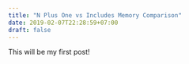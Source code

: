 ```yaml
---
title: "N Plus One vs Includes Memory Comparison"
date: 2019-02-07T22:28:59+07:00
draft: false
---
```


This will be my first post!

